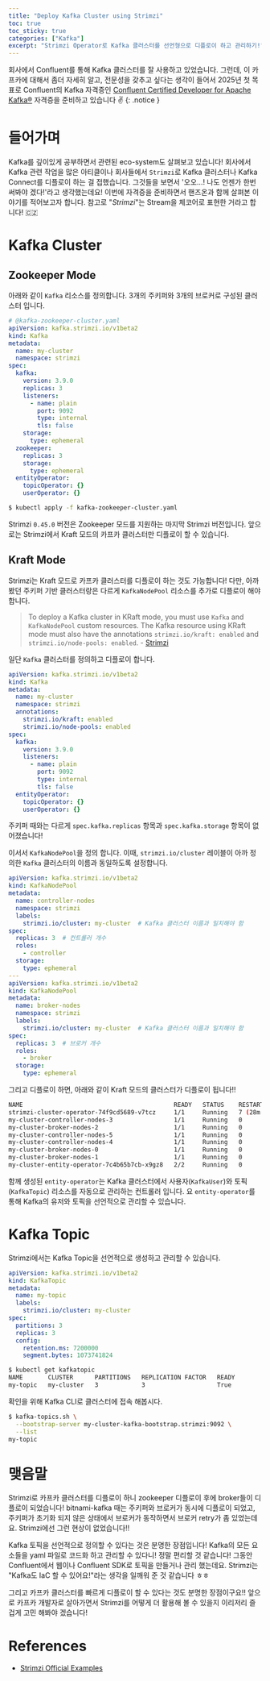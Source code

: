 ```yaml
---
title: "Deploy Kafka Cluster using Strimzi"
toc: true
toc_sticky: true
categories: ["Kafka"]
excerpt: "Strimzi Operator로 Kafka 클러스터를 선언형으로 디플로이 하고 관리하기!"
---
```


회사에서 Confluent를 통해 Kafka 클러스터를 잘 사용하고 있었습니다. 그런데, 이 카프카에 대해서 좀더 자세히 알고, 전문성을 갖추고 싶다는 생각이 들어서 2025년 첫 목표로 Confluent의 Kafka 자격증인 [Confluent Certified Developer for Apache Kafka®](https://training.confluent.io/examdetail/confluent-dev) 자격증을 준비하고 있습니다 ✌️
{: .notice }

# 들어가며

Kafka를 깊이있게 공부하면서 관련된 eco-system도 살펴보고 있습니다! 회사에서 Kafka 관련 작업을 많은 아티클이나 회사들에서 `Strimzi`로 Kafka 클러스터나 Kafka Connect를 디플로이 하는 걸 접했습니다.
그것들을 보면서 '오오...! 나도 언젠가 한번 써봐야 겠다!'라고 생각했는데요! 이번에 자격증을 준비하면서 핸즈온과 함께 살펴본 이야기를 적어보고자 합니다. 참고로 "*Strimzi*"는 Stream을 체코어로 표현한 거라고 합니다! 🇨🇿

# Kafka Cluster

## Zookeeper Mode

아래와 같이 `Kafka` 리소스를 정의합니다. 3개의 주키퍼와 3개의 브로커로 구성된 클러스터 입니다.

```yaml
# @kafka-zookeeper-cluster.yaml
apiVersion: kafka.strimzi.io/v1beta2
kind: Kafka
metadata:
  name: my-cluster
  namespace: strimzi
spec:
  kafka:
    version: 3.9.0
    replicas: 3
    listeners:
      - name: plain
        port: 9092
        type: internal
        tls: false
    storage:
      type: ephemeral
  zookeeper:
    replicas: 3
    storage:
      type: ephemeral
  entityOperator:
    topicOperator: {}
    userOperator: {}
```

```bash
$ kubectl apply -f kafka-zookeeper-cluster.yaml
```

Strimzi `0.45.0` 버전은 Zookeeper 모드를 지원하는 마지막 Strimzi 버전입니다. 앞으로는 Strimzi에서 Kraft 모드의 카프카 클러스터만 디플로이 할 수 있습니다.

## Kraft Mode

Strimzi는 Kraft 모드로 카프카 클러스터를 디플로이 하는 것도 가능합니다! 다만, 아까 봤던 주키퍼 기반 클러스터랑은 다르게 `KafkaNodePool` 리소스를 추가로 디플로이 해야 합니다.

> To deploy a Kafka cluster in KRaft mode, you must use `Kafka` and `KafkaNodePool` custom resources. The Kafka resource using KRaft mode must also have the annotations `strimzi.io/kraft: enabled` and `strimzi.io/node-pools: enabled`. - [Strimzi](https://strimzi.io/docs/operators/in-development/deploying#assembly-kraft-mode-str)

일단 `Kafka` 클러스터를 정의하고 디플로이 합니다.

```yaml
apiVersion: kafka.strimzi.io/v1beta2
kind: Kafka
metadata:
  name: my-cluster
  namespace: strimzi
  annotations:
    strimzi.io/kraft: enabled
    strimzi.io/node-pools: enabled
spec:
  kafka:
    version: 3.9.0
    listeners:
      - name: plain
        port: 9092
        type: internal
        tls: false
  entityOperator:
    topicOperator: {}
    userOperator: {}
```

주키퍼 때와는 다르게 `spec.kafka.replicas` 항목과 `spec.kafka.storage` 항목이 없어졌습니다!

이서서 `KafkaNodePool`을 정의 합니다. 이때, `strimzi.io/cluster` 레이블이 아까 정의한 `Kafka` 클러스터의 이름과 동일하도록 설정합니다.

```yaml
apiVersion: kafka.strimzi.io/v1beta2
kind: KafkaNodePool
metadata:
  name: controller-nodes
  namespace: strimzi
  labels:
    strimzi.io/cluster: my-cluster  # Kafka 클러스터 이름과 일치해야 함
spec:
  replicas: 3  # 컨트롤러 개수
  roles:
    - controller
  storage:
    type: ephemeral
---
apiVersion: kafka.strimzi.io/v1beta2
kind: KafkaNodePool
metadata:
  name: broker-nodes
  namespace: strimzi
  labels:
    strimzi.io/cluster: my-cluster  # Kafka 클러스터 이름과 일치해야 함
spec:
  replicas: 3  # 브로커 개수
  roles:
    - broker
  storage:
    type: ephemeral
```

그리고 디플로이 하면, 아래와 같이 Kraft 모드의 클러스터가 디플로이 됩니다!!

```bash
NAME                                          READY   STATUS    RESTARTS      AGE
strimzi-cluster-operator-74f9cd5689-v7tcz     1/1     Running   7 (28m ago)   4h40m
my-cluster-controller-nodes-3                 1/1     Running   0             5m39s
my-cluster-broker-nodes-2                     1/1     Running   0             5m39s
my-cluster-controller-nodes-5                 1/1     Running   0             5m39s
my-cluster-controller-nodes-4                 1/1     Running   0             5m39s
my-cluster-broker-nodes-0                     1/1     Running   0             5m39s
my-cluster-broker-nodes-1                     1/1     Running   0             5m39s
my-cluster-entity-operator-7c4b65b7cb-x9gz8   2/2     Running   0             5m16s
```

함께 생성된 `entity-operator`는 Kafka 클러스터에서 사용자(`KafkaUser`)와 토픽(`KafkaTopic`) 리소스를 자동으로 관리하는 컨트롤러 입니다. 요 `entity-operator`를 통해 Kafka의 유저와 토픽을 선언적으로 관리할 수 있습니다.

# Kafka Topic

Strimzi에서는 Kafka Topic을 선언적으로 생성하고 관리할 수 있습니다.

```yaml
apiVersion: kafka.strimzi.io/v1beta2
kind: KafkaTopic
metadata:
  name: my-topic
  labels:
    strimzi.io/cluster: my-cluster
spec:
  partitions: 3
  replicas: 3
  config:
    retention.ms: 7200000
    segment.bytes: 1073741824
```

```bash
$ kubectl get kafkatopic
NAME       CLUSTER      PARTITIONS   REPLICATION FACTOR   READY
my-topic   my-cluster   3            3                    True
```

확인을 위해 Kafka CLI로 클러스터에 접속 해봅시다.

```bash
$ kafka-topics.sh \
  --bootstrap-server my-cluster-kafka-bootstrap.strimzi:9092 \
  --list
my-topic
```

# 맺음말

Strimzi로 카프카 클러스터를 디플로이 하니 zookeeper 디플로이 후에 broker들이 디플로이 되었습니다! bitnami-kafka 때는 주키퍼와 브로커가 동시에 디플로이 되었고, 주키퍼가 초기화 되지 않은 상태에서 브로커가 동작하면서 브로커 retry가 좀 있었는데요. Strimzi에선 그런 현상이 없었습니다!!

Kafka 토픽을 선언적으로 정의할 수 있다는 것은 분명한 장점입니다! Kafka의 모든 요소들을 yaml 파일로 코드화 하고 관리할 수 있다니! 정말 편리할 것 같습니다! 그동안 Confluent에서 웹이나 Confluent SDK로 토픽을 만들거나 관리 했는데요. Strimzi는 "Kafka도 IaC 할 수 있어요!"라는 생각을 일깨워 준 것 같습니다 ㅎㅎ

그리고 카프카 클러스터를 빠르게 디플로이 할 수 있다는 것도 분명한 장점이구요!! 앞으로 카프카 개발자로 살아가면서 Strimzi를 어떻게 더 활용해 볼 수 있을지 이리저리 즐겁게 고민 해봐야 겠습니다!

# References

- [Strimzi Official Examples](https://github.com/strimzi/strimzi-kafka-operator/tree/0.45.0/examples)
